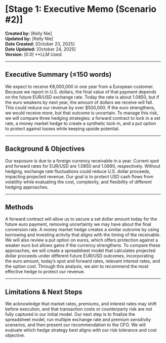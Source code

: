 # [Stage 1: Executive Memo (Scenario #2)]

**Created by:** [Kelly Nie]  
**Updated by:** [Kelly Nie]  
**Date Created:** [October 23, 2025]  
**Date Updated:** [October 24, 2025]  
**Version:** [0.0]
**LLM Used:

---

## Executive Summary (≤150 words)

We expect to receive €8,000,000 in one year from a European customer. Because we report in U.S. dollars, the final value of that payment depends on the future EUR/USD exchange rate. Today the rate is about 1.0850, but if the euro weakens by next year, the amount of dollars we receive will fall. This could reduce our revenue by over $500,000. If the euro strengthens, we would receive more, but that outcome is uncertain. To manage this risk, we will compare three hedging strategies: a forward contract to lock in a set rate, a money market hedge to create a synthetic lock-in, and a put option to protect against losses while keeping upside potential.


---

## Background & Objectives
Our exposure is due to a foreign currency receivable in a year. Current spot and forward rates for EUR/USD are 1.0850 and 1.0890, respectively. Without hedging, exchange rate fluctuations could reduce U.S. dollar proceeds, impacting projected revenue. Our goal is to protect USD cash flows from volatility while evaluating the cost, complexity, and flexibility of different hedging approaches.

---

## Methods
A forward contract will allow us to secure a set dollar amount today for the future euro payment, removing uncertainty we may have about the final conversion rate. A money market hedge creates a similar outcome by using borrowing and investing activity that aligns with the timing of the receivable. We will also review a put option on euros, which offers protection against a weaker euro but allows gains if the currency strengthens. To compare these approaches, we will create a spreadsheet model that calculates projected dollar proceeds under different future EUR/USD outcomes, incorporating the euro amount, today’s spot and forward rates, relevant interest rates, and the option cost. Through this analysis, we aim to recommend the most effective hedge to protect our revenue.

---

## Limitations & Next Steps
We acknowledge that market rates, premiums, and interest rates may shift before execution, and that transaction costs or counterparty risk are not fully captured in our initial model. Our next step is to finalize the spreadsheet model, run multiple exchange rate and premium sensitivity scenarios, and then present our recommendation to the CFO. We will evaluate which hedge strategy best aligns with our risk tolerance and cost objective.



